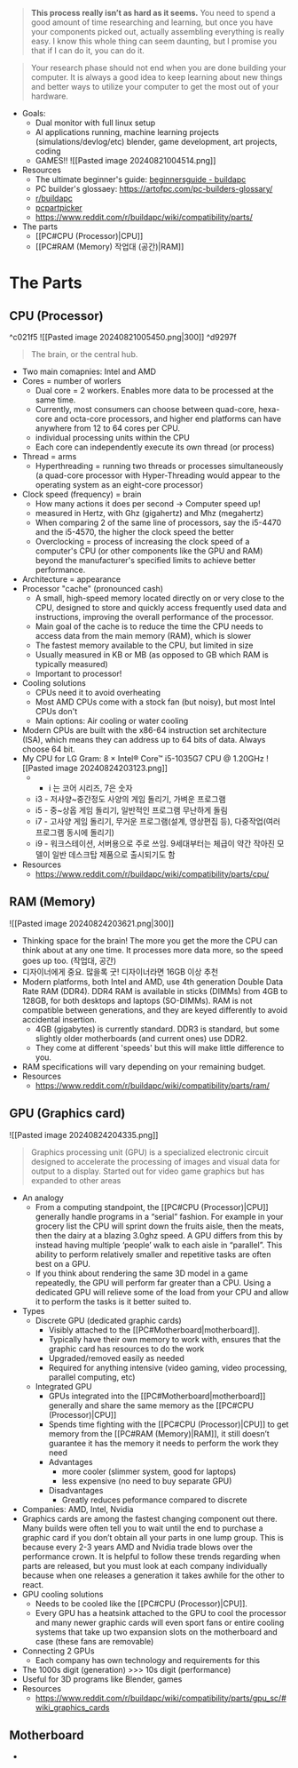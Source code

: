 > **This process really isn’t as hard as it seems.** You need to spend a good amount of time researching and learning, but once you have your components picked out, actually assembling everything is really easy. I know this whole thing can seem daunting, but I promise you that if I can do it, you can do it.

> Your research phase should not end when you are done building your computer. It is always a good idea to keep learning about new things and better ways to utilize your computer to get the most out of your hardware.

- Goals:
	- Dual monitor with full linux setup
	- AI applications running, machine learning projects (simulations/devlog/etc) blender, game development, art projects, coding
	- GAMES!! 
		![[Pasted image 20240821004514.png]]
- Resources
	- The ultimate beginner's guide: [beginnersguide - buildapc](https://www.reddit.com/r/buildapc/wiki/beginnersguide/)
	- PC builder's glossaey: https://artofpc.com/pc-builders-glossary/
	- [r/buildapc](https://www.reddit.com/r/buildapc/)
	- [pcpartpicker](https://pcpartpicker.com/)
	- https://www.reddit.com/r/buildapc/wiki/compatibility/parts/
- The parts
	- [[PC#CPU (Processor)|CPU]]
	- [[PC#RAM (Memory) 작업대 (공간)|RAM]]
# The Parts
## CPU (Processor)
^c021f5
![[Pasted image 20240821005450.png|300]] ^d9297f
>The brain, or the central hub.
- Two main comapnies: Intel and AMD
- Cores = number of worlers
	- Dual core = 2 workers. Enables more data to be processed at the same time.
	- Currently, most consumers can choose between quad-core, hexa-core and octa-core processors, and higher end platforms can have anywhere from 12 to 64 cores per CPU.
	- individual processing units within the CPU
	- Each core can independently execute its own thread (or process)
- Thread = arms
	- Hyperthreading = running two threads or processes simultaneously (a quad-core processor with Hyper-Threading would appear to the operating system as an eight-core processor)
- Clock speed (frequency) = brain
	- How many actions it does per second -> Computer speed up!
	- measured in Hertz, with Ghz (gigahertz) and Mhz (megahertz)
	- When comparing 2 of the same line of processors, say the i5-4470 and the i5-4570, the higher the clock speed the better
	- Overclocking = process of increasing the clock speed of a computer's CPU (or other components like the GPU and RAM) beyond the manufacturer's specified limits to achieve better performance.
- Architecture = appearance
- Processor "cache" (pronounced cash)
	- A small, high-speed memory located directly on or very close to the CPU, designed to store and quickly access frequently used data and instructions, improving the overall performance of the processor.
	- Main goal of the cache is to reduce the time the CPU needs to access data from the main memory (RAM), which is slower
	- The fastest memory available to the CPU, but limited in size
	- Usually measured in KB or MB (as opposed to GB which RAM is typically measured)
	- Important to processor!
- Cooling solutions
	- CPUs need it to avoid overheating
	- Most AMD CPUs come with a stock fan (but noisy), but most Intel CPUs don't 
	- Main options: Air cooling or water cooling
- Modern CPUs are built with the x86-64 instruction set architecture (ISA), which means they can address up to 64 bits of data. Always choose 64 bit.
- My CPU for LG Gram: 8 × Intel® Core™ i5-1035G7 CPU @ 1.20GHz
	![[Pasted image 20240824203123.png]]
	- - i 는 코어 시리즈, 7은 숫자
	- i3 - 저사양~중간정도 사양의 게임 돌리기, 가벼운 프로그램
	- i5 - 중~상옵 게임 돌리기, 일반적인 프로그램 무난하게 돌림
	- i7 - 고사양 게임 돌리기, 무거운 프로그램(설계, 영상편집 등), 다중작업(여러 프로그램 동시에 돌리기)
	- i9 - 워크스테이션, 서버용으로 주로 쓰임. 9세대부터는 체급이 약간 작아진 모델이 일반 데스크탑 제품으로 출시되기도 함
- Resources
	- https://www.reddit.com/r/buildapc/wiki/compatibility/parts/cpu/

## RAM (Memory)
![[Pasted image 20240824203621.png|300]]
- Thinking space for the brain! The more you get the more the CPU can think about at any one time. It processes more data more, so the speed goes up too. (작업대, 공간)
- 디자이너에게 중요. 많을록 굿! 디자이너라면 16GB 이상 추천
- Modern platforms, both Intel and AMD, use 4th generation Double Data Rate RAM (DDR4). DDR4 RAM is available in sticks (DIMMs) from 4GB to 128GB, for both desktops and laptops (SO-DIMMs). RAM is not compatible between generations, and they are keyed differently to avoid accidental insertion.
    - 4GB (gigabytes) is currently standard. DDR3 is standard, but some slightly older motherboards (and current ones) use DDR2. 
    - They come at different 'speeds' but this will make little difference to you.
- RAM specifications will vary depending on your remaining budget.
- Resources
	- https://www.reddit.com/r/buildapc/wiki/compatibility/parts/ram/
## GPU (Graphics card)
![[Pasted image 20240824204335.png]]
> Graphics processing unit (GPU) is a specialized electronic circuit designed to accelerate the processing of images and visual data for output to a display. Started out for video game graphics but has expanded to other areas
- An analogy
	- From a computing standpoint, the [[PC#CPU (Processor)|CPU]] generally handle programs in a “serial” fashion. For example in your grocery list the CPU will sprint down the fruits aisle, then the meats, then the dairy at a blazing 3.0ghz speed. A GPU differs from this by instead having multiple ‘people’ walk to each aisle in “parallel”. This ability to perform relatively smaller and repetitive tasks are often best on a GPU. 
	- If you think about rendering the same 3D model in a game repeatedly, the GPU will perform far greater than a CPU. Using a dedicated GPU will relieve some of the load from your CPU and allow it to perform the tasks is it better suited to.
- Types
	- Discrete GPU (dedicated graphic cards)
		- Visibly attached to the [[PC#Motherboard|motherboard]]. 
		- Typically have their own memory to work with, ensures that the graphic card has resources to do the work
		- Upgraded/removed easily as needed
		- Required for anything intensive (video gaming, video processing, parallel computing, etc)
	- Integrated GPU
		- GPUs integrated into the [[PC#Motherboard|motherboard]] generally and share the same memory as the [[PC#CPU (Processor)|CPU]]
		- Spends time fighting with the [[PC#CPU (Processor)|CPU]] to get memory from the [[PC#RAM (Memory)|RAM]], it still doesn’t guarantee it has the memory it needs to perform the work they need
		- Advantages
			- more cooler (slimmer system, good for laptops)
			- less expensive (no need to buy separate GPU)
		- Disadvantages
			- Greatly reduces peformance compared to discrete
- Companies: AMD, Intel, Nvidia
- Graphics cards are among the fastest changing component out there. Many builds were often tell you to wait until the end to purchase a graphic card if you don’t obtain all your parts in one lump group. This is because every 2-3 years AMD and Nvidia trade blows over the performance crown. It is helpful to follow these trends regarding when parts are released, but you must look at each company individually because when one releases a generation it takes awhile for the other to react.
- GPU cooling solutions
	- Needs to be cooled like the [[PC#CPU (Processor)|CPU]]. 
	- Every GPU has a heatsink attached to the GPU to cool the processor and many newer graphic cards will even sport fans or entire cooling systems that take up two expansion slots on the motherboard and case (these fans are removable)
- Connecting 2 GPUs
	- Each company has own technology and requirements for this
- The 1000s digit (generation) >>> 10s digit (performance)
- Useful for 3D programs like Blender, games
- Resources
	- https://www.reddit.com/r/buildapc/wiki/compatibility/parts/gpu_sc/#wiki_graphics_cards
## Motherboard
- 